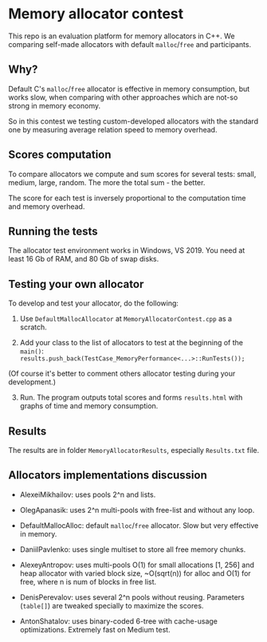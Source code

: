 # Memory allocator contest

This repo is an evaluation platform for memory allocators in C++. 
We comparing self-made allocators with default `malloc`/`free` and participants.

## Why?

Default C's `malloc`/`free` allocator is effective in memory consumption, but works slow, 
when comparing with other approaches which are not-so strong in memory economy.

So in this contest we testing custom-developed allocators with the standard one by measuring average relation speed to memory overhead.

## Scores computation

To compare allocators we compute and sum scores for several tests: small, medium, large, random.
The more the total sum - the better.

The score for each test is inversely proportional to the computation time and memory overhead.


## Running the tests

The allocator test environment works in Windows, VS 2019.
You need at least 16 Gb of RAM, and 80 Gb of swap disks.

## Testing your own allocator

To develop and test your allocator, do the following:

1. Use `DefaultMallocAllocator` at `MemoryAllocatorContest.cpp` as a scratch.

2. Add your class to the list of allocators to test at the beginning of the `main()`:
`results.push_back(TestCase_MemoryPerformance<...>::RunTests());`

(Of course it's better to comment others allocator testing during your development.)

3. Run. The program outputs total scores and forms `results.html` with graphs of time and memory consumption.

## Results

The results are in folder `MemoryAllocatorResults`, especially `Results.txt` file.

## Allocators implementations discussion

* AlexeiMikhailov: uses pools 2^n and lists. 

* OlegApanasik: uses 2^n multi-pools with free-list and without any loop.

* DefaultMallocAlloc: default `malloc`/`free` allocator. Slow but very effective in memory.

* DaniilPavlenko: uses single multiset to store all free memory chunks.

* AlexeyAntropov: uses multi-pools O(1) for small allocations [1, 256] and heap allocator with varied block size, ~O(sqrt(n)) for alloc and O(1) for free, where n is num of blocks in free list.
 
* DenisPerevalov: uses several 2^n pools without reusing. Parameters (`table[]`) are tweaked specially to maximize the scores.
        
* AntonShatalov: uses binary-coded 6-tree with cache-usage optimizations. Extremely fast on Medium test.        
